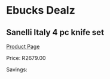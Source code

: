 
# Ebucks Dealz
## Sanelli Italy 4 pc knife set
[Product Page](https://www.ebucks.com/web/shop/productSelected.do?prodId=1178809031&catId=1236470727)

Price: R2679.00

Savings: 


	